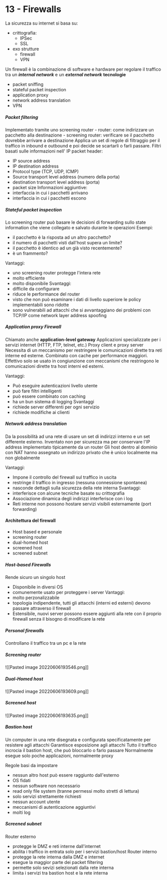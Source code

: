 # 13 - Firewalls
La sicurezza su internet si basa su:
- crittografia:
	- IPSec
	- SSL
- exo strutture
	- firewall
	- VPN

Un firewall è la combinazione di software e hardware per regolare il traffico tra un _**internal network**_ e un **_external network_**
**tecnologie**
- packet sniffing
- stateful packet inspection
- application proxy
- network address translation
- VPN

##### Packet filtering
Implementato tramite uno screening router
	- router: come indirizzare un pacchetto alla destinazione
	- screening router: verificare se il pacchetto dovrebbe arrivare a destinazione
Applica un set di regole di filtraggio per il traffico in inbound e outbound e poi decide se scartarli o farli passare.
Filtri basati sulle informazioni nell' IP packet header:
- IP source address
- IP destination address
- Protocol type (TCP, UDP, ICMP)
- Source transport level address (numero della porta)
- destination transport level address (porta)
- packet size
Informazioni aggiuntive:
- interfaccia in cui i pacchetti arrivano
- interfaccia in cui i pacchetti escono

##### Stateful packet inspection
Lo screening router può basare le decisioni di forwarding sullo state information che viene collegato e salvato durante le operazioni
Esempi:
- il pacchetto è la risposta ad un altro pacchetto?
- il numero di pacchetti visti dall'host supera un limite?
- il pacchetto è identico ad un già visto recentemente?
- è un frammento?

Vantaggi:
- uno screening router protegge l'intera rete
- molto efficiente
- molto disponibile
Svantaggi:
- difficile da configurare
- riduce le performance del router 
- visto che non può esaminare i dati di livello superiore le policy implementabili sono ridotte
- sono vulnerabili ad attacchi che si avvantaggiano dei problemi con TCP/IP come network layer address spoofing

##### Application proxy Firewall
Chiamato anche **application-level gateway**
Applicazioni specializzate per i servizi internet (HTTP, FTP, telnet, etc.)
Proxy client e proxy server
Necessita di un meccanismo per restringere le comunicazioni dirette tra reti interne ed esterne.
Combinato con cache per performance maggiori.
Effettivo solo se usato in congiunzione con meccanismi che restringono le comunicazioni dirette tra host interni ed esterni.

Vantaggi:
- Può eseguire autenticazioni livello utente
- può fare filtri intelligenti
- può essere combinato con caching
- ha un bun sistema di logging
Svantaggi
- richiede server differenti per ogni servizio
- richiede modifiche ai clienti

##### Network address translation
Da la possibilità ad una rete di usare un set di indirizzi interno e un set differente esterno.
Inventato non per sicurezza ma per conservare l'IP address
implementato tipicamente da un router
Gli host dentro al dominio con NAT hanno assegnato un indirizzo privato che è unico localmente ma non globalmente

Vantaggi:
- Impone il controllo del firewall sul traffico in uscita
- restringe il traffico in ingresso (nessuna connessione spontanea)
- nasconde dettagli sulla sicurezza della rete interna
Svantaggi:
- interferisce con alcune tecniche basate su crittografia
- Associazione dinamica degli indirizzi interferisce con i log
- Reti interne non possono hostare servizi visibili esternamente (port forwarding)


#### Architettura del firewall
- Host based e personale
- screening router
- dual-homed host
- screened host
- screened subnet

##### Host-based Firewalls
Rende sicuro un singolo host
- Disponibile in diversi OS
- comunemente usato per proteggere i server
Vantaggi:
- molto perzonalizzabile
- topologia indipendente, tutti gli attacchi (interni ed esterni) devono passare attraverso il firewall
- Estensibile, nuovi server possono essere aggiunti alla rete con il proprio firewall senza il bisogno di modificare la rete

##### Personal firewalls
Controllano il traffico tra un pc e la rete

##### Screening router
![[Pasted image 20220606193546.png]]

##### Dual-Homed host
![[Pasted image 20220606193609.png]]

##### Screened host
![[Pasted image 20220606193635.png]]

##### Bastion host
Un computer in una rete disegnata e configurata specificatamente per resistere agli attacchi
Garantisce esposizione agli attacchi
Tutto il traffico incrocia il bastion host, che può bloccarlo o farlo passare
Normalmente esegue solo poche applicazioni, normalmente proxy

Regole basi da impostare
- nessun altro host può essere raggiunto dall'esterno
- OS fidati
- nessun software non necessario
- read only file system (tranne permessi molto stretti di lettura)
- solo servizi strettamente richiesti
- nessun account utente
- meccanismi di autenticazione aggiuntivi
- molti log

##### Screened subnet
Router esterno
- protegge le DMZ e reti interne dall'internet
- abilita i traffico in entrata solo per i servizi bastion/host 
Router interno
- protegge la rete interna dalla DMZ e internet
- esegue la maggior parte dei packet filtering
- permette solo sevizi selezionati dalla rete interna
- limita i servizi tra bastion host e la rete interna